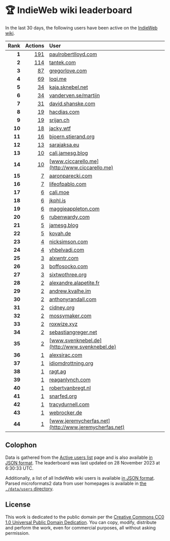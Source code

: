 # 🏆 IndieWeb wiki leaderboard

In the last 30 days, the following users have been active on the [IndieWeb wiki](https://indieweb.org).

| Rank | Actions | User |
|-----:|--------:|:-----|
| **1** | [191](https://indieweb.org/Special:Contributions/Paulrobertlloyd.com) | [paulrobertlloyd.com](http://paulrobertlloyd.com) |
| **2** | [114](https://indieweb.org/Special:Contributions/Tantek.com) | [tantek.com](http://tantek.com) |
| **3** | [87](https://indieweb.org/Special:Contributions/Gregorlove.com) | [gregorlove.com](http://gregorlove.com) |
| **4** | [69](https://indieweb.org/Special:Contributions/Loqi.me) | [loqi.me](http://loqi.me) |
| **5** | [34](https://indieweb.org/Special:Contributions/Kaja.sknebel.net) | [kaja.sknebel.net](http://kaja.sknebel.net) |
| **6** | [34](https://indieweb.org/Special:Contributions/Vanderven.se_martijn) | [vanderven.se/martijn](http://vanderven.se/martijn) |
| **7** | [31](https://indieweb.org/Special:Contributions/David.shanske.com) | [david.shanske.com](http://david.shanske.com) |
| **8** | [19](https://indieweb.org/Special:Contributions/Hacdias.com) | [hacdias.com](http://hacdias.com) |
| **9** | [19](https://indieweb.org/Special:Contributions/Srijan.ch) | [srijan.ch](http://srijan.ch) |
| **10** | [18](https://indieweb.org/Special:Contributions/Jacky.wtf) | [jacky.wtf](http://jacky.wtf) |
| **11** | [16](https://indieweb.org/Special:Contributions/Bjoern.stierand.org) | [bjoern.stierand.org](http://bjoern.stierand.org) |
| **12** | [13](https://indieweb.org/Special:Contributions/Sarajaksa.eu) | [sarajaksa.eu](http://sarajaksa.eu) |
| **13** | [10](https://indieweb.org/Special:Contributions/Cali.jamesg.blog) | [cali.jamesg.blog](http://cali.jamesg.blog) |
| **14** | [10](https://indieweb.org/Special:Contributions/Www.ciccarello.me) | [www.ciccarello.me](http://www.ciccarello.me) |
| **15** | [7](https://indieweb.org/Special:Contributions/Aaronparecki.com) | [aaronparecki.com](http://aaronparecki.com) |
| **16** | [7](https://indieweb.org/Special:Contributions/Lifeofpablo.com) | [lifeofpablo.com](http://lifeofpablo.com) |
| **17** | [6](https://indieweb.org/Special:Contributions/Cali.moe) | [cali.moe](http://cali.moe) |
| **18** | [6](https://indieweb.org/Special:Contributions/Jkphl.is) | [jkphl.is](http://jkphl.is) |
| **19** | [6](https://indieweb.org/Special:Contributions/Maggieappleton.com) | [maggieappleton.com](http://maggieappleton.com) |
| **20** | [6](https://indieweb.org/Special:Contributions/Rubenwardy.com) | [rubenwardy.com](http://rubenwardy.com) |
| **21** | [5](https://indieweb.org/Special:Contributions/Jamesg.blog) | [jamesg.blog](http://jamesg.blog) |
| **22** | [5](https://indieweb.org/Special:Contributions/Kovah.de) | [kovah.de](http://kovah.de) |
| **23** | [4](https://indieweb.org/Special:Contributions/Nicksimson.com) | [nicksimson.com](http://nicksimson.com) |
| **24** | [4](https://indieweb.org/Special:Contributions/Vhbelvadi.com) | [vhbelvadi.com](http://vhbelvadi.com) |
| **25** | [3](https://indieweb.org/Special:Contributions/Alxwntr.com) | [alxwntr.com](http://alxwntr.com) |
| **26** | [3](https://indieweb.org/Special:Contributions/Boffosocko.com) | [boffosocko.com](http://boffosocko.com) |
| **27** | [3](https://indieweb.org/Special:Contributions/Sixtwothree.org) | [sixtwothree.org](http://sixtwothree.org) |
| **28** | [2](https://indieweb.org/Special:Contributions/Alexandre.alapetite.fr) | [alexandre.alapetite.fr](http://alexandre.alapetite.fr) |
| **29** | [2](https://indieweb.org/Special:Contributions/Andrew.kvalhe.im) | [andrew.kvalhe.im](http://andrew.kvalhe.im) |
| **30** | [2](https://indieweb.org/Special:Contributions/Anthonyrandall.com) | [anthonyrandall.com](http://anthonyrandall.com) |
| **31** | [2](https://indieweb.org/Special:Contributions/Cidney.org) | [cidney.org](http://cidney.org) |
| **32** | [2](https://indieweb.org/Special:Contributions/Mossymaker.com) | [mossymaker.com](http://mossymaker.com) |
| **33** | [2](https://indieweb.org/Special:Contributions/Roxwize.xyz) | [roxwize.xyz](http://roxwize.xyz) |
| **34** | [2](https://indieweb.org/Special:Contributions/Sebastiangreger.net) | [sebastiangreger.net](http://sebastiangreger.net) |
| **35** | [2](https://indieweb.org/Special:Contributions/Www.svenknebel.de) | [www.svenknebel.de](http://www.svenknebel.de) |
| **36** | [1](https://indieweb.org/Special:Contributions/Alexsirac.com) | [alexsirac.com](http://alexsirac.com) |
| **37** | [1](https://indieweb.org/Special:Contributions/Idiomdrottning.org) | [idiomdrottning.org](http://idiomdrottning.org) |
| **38** | [1](https://indieweb.org/Special:Contributions/Ragt.ag) | [ragt.ag](http://ragt.ag) |
| **39** | [1](https://indieweb.org/Special:Contributions/Reaganlynch.com) | [reaganlynch.com](http://reaganlynch.com) |
| **40** | [1](https://indieweb.org/Special:Contributions/Robertvanbregt.nl) | [robertvanbregt.nl](http://robertvanbregt.nl) |
| **41** | [1](https://indieweb.org/Special:Contributions/Snarfed.org) | [snarfed.org](http://snarfed.org) |
| **42** | [1](https://indieweb.org/Special:Contributions/Tracydurnell.com) | [tracydurnell.com](http://tracydurnell.com) |
| **43** | [1](https://indieweb.org/Special:Contributions/Webrocker.de) | [webrocker.de](http://webrocker.de) |
| **44** | [1](https://indieweb.org/Special:Contributions/Www.jeremycherfas.net) | [www.jeremycherfas.net](http://www.jeremycherfas.net) |


## Colophon

Data is gathered from the [Active users list](https://indieweb.org/Special:ActiveUsers) page and is also available [in JSON format](https://github.com/jgarber623/indieweb-wiki-leaderboard/blob/main/data/leaderboard.json). The leaderboard was last updated on 28 November 2023 at 6:30:33 UTC.

Additionally, a list of all IndieWeb wiki users is available [in JSON format](https://github.com/jgarber623/indieweb-wiki-leaderboard/blob/main/data/users.json). Parsed microformats2 data from user homepages is available in [the `./data/users` directory](https://github.com/jgarber623/indieweb-wiki-leaderboard/blob/main/data/users).

## License

This work is dedicated to the public domain per the [Creative Commons CC0 1.0 Universal Public Domain Dedication](https://creativecommons.org/publicdomain/zero/1.0/). You can copy, modify, distribute and perform the work, even for commercial purposes, all without asking permission.
